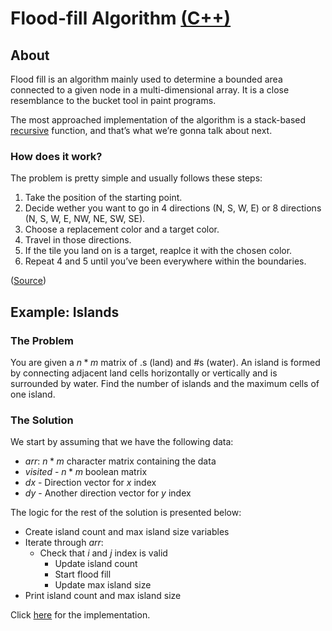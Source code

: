 # Flood-fill Algorithm [(C++)](./flood-fill.cpp)

## About

Flood fill is an algorithm mainly used to determine a bounded area connected to a given node in a multi-dimensional array. It is a close resemblance to the bucket tool in paint programs.

The most approached implementation of the algorithm is a stack-based [recursive](https://github.com/aaronhma/algorithms-notes/blob/master/techniques/recursion/about.md) function, and that’s what we’re gonna talk about next.

### How does it work?

The problem is pretty simple and usually follows these steps:

1. Take the position of the starting point.
2. Decide wether you want to go in 4 directions (N, S, W, E) or 8 directions (N, S, W, E, NW, NE, SW, SE).
3. Choose a replacement color and a target color.
4. Travel in those directions.
5. If the tile you land on is a target, reaplce it with the chosen color.
6. Repeat 4 and 5 until you’ve been everywhere within the boundaries.

([Source](https://www.freecodecamp.org/news/flood-fill-algorithm-explained/))

## Example: Islands

### The Problem

You are given a $n * m$ matrix of .s (land) and #s (water). An island is formed by connecting adjacent land cells horizontally or vertically and is surrounded by water. Find the number of islands and the maximum cells of one island.

### The Solution

We start by assuming that we have the following data:

-   $arr$: $n * m$ character matrix containing the data
-   $visited$ - $n * m$ boolean matrix
-   $dx$ - Direction vector for $x$ index
-   $dy$ - Another direction vector for $y$ index

The logic for the rest of the solution is presented below:

-   Create island count and max island size variables
-   Iterate through $arr$:
    -   Check that $i$ and $j$ index is valid
        -   Update island count
        -   Start flood fill
        -   Update max island size
-   Print island count and max island size

Click [here](flood-fill.cpp) for the implementation.
